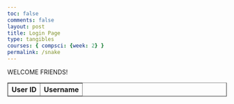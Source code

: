 ```yaml
---
toc: false
comments: false
layout: post
title: Login Page
type: tangibles
courses: { compsci: {week: 2} }
permalink: /snake
---
```


WELCOME FRIENDS!

<!DOCTYPE html>
<html lang="en">
<head>
    <meta charset="UTF-8">
    <meta name="viewport" content="width=device-width, initial-scale=1.0">
    <title>Data Table</title>
</head>
<body>
    <table border="1">
        <thead>
            <tr>
                <th>User ID</th>
                <th>Username</th>
                <!-- Add more table headers based on your User model fields -->
            </tr>
        </thead>
        <tbody id="table-body">
            <!-- Data will be dynamically added here -->
        </tbody>
    </table>
    <script type="module">
        const url = '{{site.baseurl}}/api/users';
        fetch(url)
            .then(response => {
                if (!response.ok) {
                    throw new Error('Failed to fetch data');
                }
                return response.json();
            })
            .then(data => {
                // Handle the data received from the backend
                displayDataInTable(data);
            })
            .catch(error => {
                console.error('Error:', error);
            });
        function displayDataInTable(data) {
            const tableBody = document.getElementById('table-body');
            data.forEach(user => {
                const row = document.createElement('tr');
                row.innerHTML = `
                    <td>${user.user_id}</td>
                    <td>${user.username}</td>
                    <!-- Add more table cells based on your User model fields -->
                `;
                tableBody.appendChild(row);
            });
        }
    </script>
</body>
</html>


    
